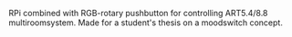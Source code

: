 RPi combined with RGB-rotary pushbutton for controlling ART5.4/8.8 multiroomsystem.
Made for a student's thesis on a moodswitch concept.

